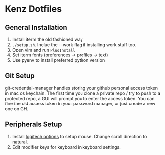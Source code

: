 # Kenz Dotfiles

## General Installation

1. Install iterm the old fashioned way
2. `./setup.sh`. Inclue the --work flag if installing work stuff too.
3. Open vim and run `PlugInstall`
4. Set iterm fonts (preferences -> profiles -> text)
5. Use pyenv to install preferred python version

## Git Setup

git-credential-manager handles storing your github personal access token in mac os keychain.
The first time you clone a private repo / try to push to a protected repo, a GUI will prompt you to enter the access token.
You can fine the old access token in your password manager, or just create a new one on GH.

## Peripherals Setup

1. Install [logitech options](https://www.logitech.com/en-us/product/options) to setup mouse.
Change scroll direction to natural.
2. Edit modifier keys for keyboard in keyboard settings.
